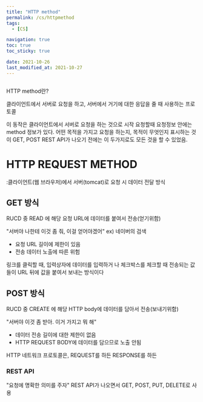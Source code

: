 ```yaml
---
title: "HTTP method"
permalink: /cs/httpmethod
tags:
  - [CS]

navigation: true
toc: true
toc_sticky: true

date: 2021-10-26
last_modified_at: 2021-10-27
---
```


![]()

HTTP method란?

클라이언트에서 서버로 요청을 하고, 서버에서 거기에 대한 응답을 줄 때 사용하는 프로토콜

이 동작은 클라이언트에서 서버로 요청을 하는 것으로 시작
요청할때 요청정보 안에는 method 정보가 있다. 어떤 목적을 가지고 요청을 하는지, 목적이 무엇인지 표시하는 것이 GET, POST
REST API가 나오기 전에는 이 두가지로도 모든 것을 할 수 있었음.

# HTTP REQUEST METHOD
:클라이언트(웹 브라우저)에서 서버(tomcat)로 요청 시 데이터 전달 방식

## GET 방식
RUCD 중 READ 에 해당
요청 URL에 데이터를 붙여서 전송(얻기위함)

"서버야 나한테 이것 좀 줘, 이걸 얻어야겠어"
ex) 네이버의 검색

- 요청 URL 길이에 제한이 있음
- 전송 데이터 노출에 따른 위험

링크를 클릭할 때, 입력상자에 데이터를 입력하거 나 체크박스를 체크할 때 전송되는 값들이 URL 뒤에 값을 붙여서 보내는 방식이다

## POST 방식
RUCD 중 CREATE 에 해당
HTTP body에 데이터를 담아서 전송(보내기위함)

"서버야 이것 좀 받아. 이거 가지고 뭐 해"

- 데이터 전송 길이에 대한 제한이 없음
- HTTP REQUEST BODY에 데이터를 담으므로 노출 안됨

HTTP 네트워크 프로토콜은, REQUEST를 하든 RESPONSE를 하든
### REST API
 "요청에 명확한 의미를 주자"
REST API가 나오면서 GET, POST, PUT, DELETE로 사용
